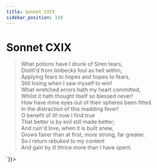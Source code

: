 ```yaml
---
title: Sonnet CXIX
sidebar_position: 118
---
```

<div dangerouslySetInnerHTML={{__html: `<div><HTML><HEAD><TITLE>Sonnet CXIX</TITLE></HEAD>
<BODY><H1>Sonnet CXIX</H1>

<BLOCKQUOTE>What potions have I drunk of Siren tears,<BR>
Distill'd from limbecks foul as hell within,<BR>
Applying fears to hopes and hopes to fears,<BR>
Still losing when I saw myself to win!<BR>
What wretched errors hath my heart committed,<BR>
Whilst it hath thought itself so blessed never!<BR>
How have mine eyes out of their spheres been fitted<BR>
In the distraction of this madding fever!<BR>
O benefit of ill! now I find true<BR>
That better is by evil still made better;<BR>
And ruin'd love, when it is built anew,<BR>
Grows fairer than at first, more strong, far greater.<BR>
  So I return rebuked to my content<BR>
  And gain by ill thrice more than I have spent.<BR>
</BLOCKQUOTE>

</BODY></HTML>
</div>`}}></div>